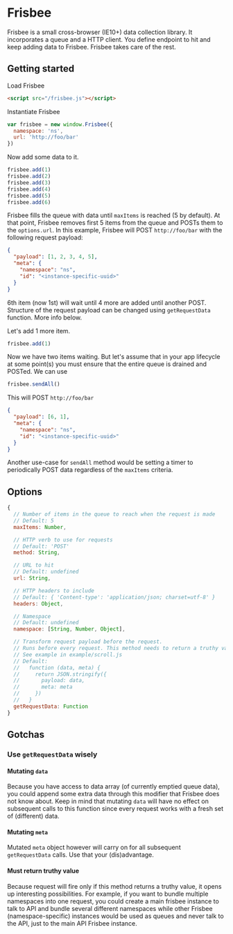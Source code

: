 # Frisbee
Frisbee is a small cross-browser (IE10+) data collection library. It incorporates a queue and a HTTP client. You define endpoint to hit and keep adding data to Frisbee. Frisbee takes care of the rest.

## Getting started
Load Frisbee
```html
<script src="/frisbee.js"></script>
```

Instantiate Frisbee
```js
var frisbee = new window.Frisbee({
  namespace: 'ns',
  url: 'http://foo/bar'
})
```

Now add some data to it.
```js
frisbee.add(1)
frisbee.add(2)
frisbee.add(3)
frisbee.add(4)
frisbee.add(5)
frisbee.add(6)
```
Frisbee fills the queue with data until `maxItems` is reached (5 by default). At that point, Frisbee removes first 5 items from the queue and POSTs them to the `options.url`.
In this example, Frisbee will POST `http://foo/bar` with the following request payload:
```json
{
  "payload": [1, 2, 3, 4, 5],
  "meta": {
    "namespace": "ns",
    "id": "<instance-specific-uuid>"
  } 
}
```
6th item (now 1st) will wait until 4 more are added until another POST. Structure of the request payload can be changed using `getRequestData` function. More info below.

Let's add 1 more item.
```js
frisbee.add(1)
```

Now we have two items waiting. But let's assume that in your app lifecycle at some point(s) you must ensure that the entire queue is drained and POSTed.
We can use
```js
frisbee.sendAll()
```
This will POST `http://foo/bar`
```json
{
  "payload": [6, 1],
  "meta": {
    "namespace": "ns",
    "id": "<instance-specific-uuid>" 
  } 
}
```

Another use-case for `sendAll` method would be setting a timer to periodically POST data regardless of the `maxItems` criteria.

## Options

```js
{
  // Number of items in the queue to reach when the request is made
  // Default: 5
  maxItems: Number, 

  // HTTP verb to use for requests
  // Default: 'POST'
  method: String,

  // URL to hit
  // Default: undefined
  url: String,

  // HTTP headers to include
  // Default: { 'Content-type': 'application/json; charset=utf-8' }
  headers: Object,

  // Namespace
  // Default: undefined
  namespace: [String, Number, Object],

  // Transform request payload before the request.
  // Runs before every request. This method needs to return a truthy value for request to happen.
  // See example in example/scroll.js
  // Default: 
  //   function (data, meta) {
  //     return JSON.stringify({
  //       payload: data,
  //       meta: meta
  //     })
  //   }
  getRequestData: Function
}
```

## Gotchas

### Use `getRequestData` wisely
#### Mutating `data`
Because you have access to data array (of currently emptied queue data), you could append some extra data through this modifier that Frisbee does not know about. Keep in mind that mutating `data` will have no effect on subsequent calls to this function since every request works with a fresh set of (different) data.

#### Mutating `meta`
Mutated `meta` object however will carry on for all subsequent `getRequestData` calls. Use that your (dis)advantage.

#### Must return truthy value
Because request will fire only if this method returns a truthy value, it opens up interesting possibilities.
For example, if you want to bundle multiple namespaces into one request, you could create a main frisbee instance to talk to API and bundle several different namespaces while other Frisbee (namespace-specific) instances would be used as queues and never talk to the API, just to the main API Frisbee instance.